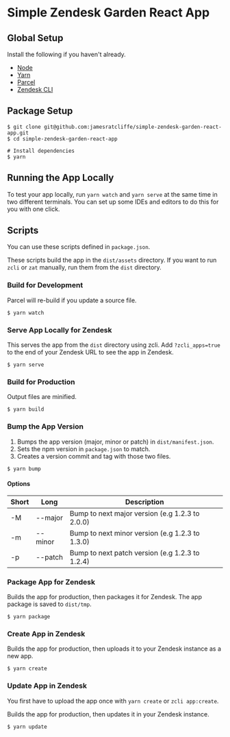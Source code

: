 # Simple Zendesk Garden React App

## Global Setup

Install the following if you haven't already.

- [Node](https://nodejs.org/en/download/)
- [Yarn](https://yarnpkg.com/getting-started/install)
- [Parcel](https://parceljs.org/getting_started.html)
- [Zendesk CLI](https://github.com/zendesk/zcli)

## Package Setup

```shell script
$ git clone git@github.com:jamesratcliffe/simple-zendesk-garden-react-app.git
$ cd simple-zendesk-garden-react-app

# Install dependencies
$ yarn
```

## Running the App Locally

To test your app locally, run `yarn watch` and `yarn serve` at the same time in two different terminals.
You can set up some IDEs and editors to do this for you with one click. 

## Scripts

You can use these scripts defined in `package.json`.

These scripts build the app in the `dist/assets` directory. If you want to run `zcli` or `zat` manually,
run them from the `dist` directory.

### Build for Development

Parcel will re-build if you update a source file.

```shell script
$ yarn watch
```

### Serve App Locally for Zendesk

This serves the app from the `dist` directory using zcli. Add `?zcli_apps=true` to the end of your
Zendesk URL to see the app in Zendesk.

```shell script
$ yarn serve
```

### Build for Production

Output files are minified.

```shell script
$ yarn build
```

### Bump the App Version

1. Bumps the app version (major, minor or patch) in `dist/manifest.json`.
2. Sets the npm version in `package.json` to match.
3. Creates a version commit and tag with those two files.

```shell script
$ yarn bump
```

#### Options

| Short | Long    | Description                                     |
|-------|---------|-------------------------------------------------|
| -M    | --major | Bump to next major version (e.g 1.2.3 to 2.0.0) |
| -m    | --minor | Bump to next minor version (e.g 1.2.3 to 1.3.0) |
| -p    | --patch | Bump to next patch version (e.g 1.2.3 to 1.2.4) |

### Package App for Zendesk

Builds the app for production, then packages it for Zendesk. The app package is saved to `dist/tmp`.

```shell script
$ yarn package
```

### Create App in Zendesk

Builds the app for production, then uploads it to your Zendesk instance as a new app.

```shell
$ yarn create
```

### Update App in Zendesk

You first have to upload the app once with `yarn create` or `zcli app:create`.

Builds the app for production, then updates it in your Zendesk instance.

```shell
$ yarn update
```


